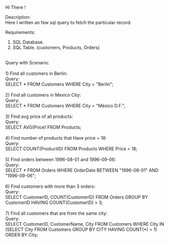 Hi There ! <br />

Description: <br />
	Here I written an few sql query to fetch the particular record. <br />

Requirements: <br />
1) SQL Database. <br />
2) SQL Table. (customers, Products, Orders) <br />
<br />
Query with Scenario: <br />
<br />
1) Find all customers in Berlin: <br />
Query: <br />
	SELECT * FROM Customers WHERE City = "Berlin"; <br />
<br />
2) Find all customers in Mexico City: <br />
Query: <br />
	SELECT * FROM Customers WHERE City = "México D.F."; <br />
<br />
3) Find avg price of all products: <br />
Query: <br />
	SELECT AVG(Price) FROM Products; <br />
<br />
4) Find number of products that Have price = 18: <br />
Query: <br />
	SELECT COUNT(ProductID) FROM Products WHERE Price = 18; <br />
<br />
5) Find orders between 1996-08-01 and 1996-09-06: <br />
Query: <br />
	SELECT * FROM Orders WHERE OrderDate BETWEEN "1996-08-01" AND "1996-09-06"; <br />
<br />
6) Find customers with more than 3 orders: <br />
Query: <br />
	SELECT CustomerID, COUNT(CustomerID) FROM Orders GROUP BY CustomerID HAVING COUNT(CustomerID) > 3; <br />
<br />
7) Find all customers that are from the same city: <br />
Query: <br />
	SELECT CustomerID, CustomerName, City FROM Customers 
    WHERE City IN (SELECT City FROM Customers GROUP BY CITY HAVING COUNT(*) > 1) ORDER BY City;
<br />